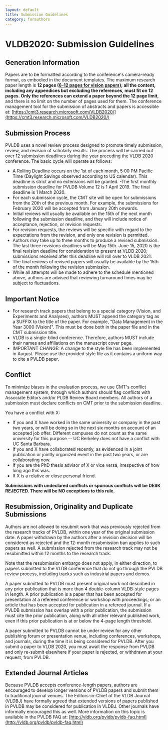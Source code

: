 ```yaml
---
layout: default
title: Submission Guidelines
category: forauthors
---
```


# VLDB2020: Submission Guidelines

## Generation Information

Papers are to be formatted according to the conference's camera-ready format, as embodied in the document templates. The maximum research paper length is **12 pages (<u>6-12 pages for vision papers</u>); all the content, including any appendices but excluding the references, must fit on 12 pages. Only the references can extend a paper beyond the 12 page limit**, and there is no limit on the number of pages used for them. The conference management tool for the submission of abstracts and papers is accessible at:
[https://cmt3.research.microsoft.com/VLDB2020/](https://cmt3.research.microsoft.com/VLDB2020/)

## Submission Process

PVLDB uses a novel review process designed to promote timely submission, review, and revision of scholarly results. The process will be carried out over 12 submission deadlines during the year preceding the VLDB 2020 conference. The basic cycle will operate as follows:

- A Rolling Deadline occurs on the 1st of each month, 5:00 PM Pacific Time (Daylight Savings observed according to US calendar). This deadline is strict and no extensions will be granted.
-The first monthly submission deadline for PVLDB Volume 12 is 1 April 2019. The final deadline is 1 March 2020.
- For each submission cycle, the CMT site will be open for submissions from the 20th of the previous month. For example, the submissions for February 2020 will be accepted from January 20th onwards.
- Initial reviews will usually be available on the 15th of the next month following the submission deadline, and they will include notice of acceptance, rejection, or revision requests.
- For revision requests, the reviews will be specific with regard to the expectations from the revision, and only one revision is permitted.
- Authors may take up to three months to produce a revised submission. The last three revisions deadlines will be May 15th. June 15, 2020 is the final revision deadline for consideration to present at VLDB 2020; submissions received after this deadline will roll over to VLDB 2021.
- The final reviews of revised papers will usually be available by the 15th of the month following the revision submission.
- While all attempts will be made to adhere to the schedule mentioned above, authors are advised that reviewing turnaround times may be subject to fluctuations.

## Important Notice

- For research track papers that belong to a special category (Vision, and Experiments and Analyses), authors MUST append the category tag as a SUFFIX to the title of the paper. For example, "Data Management in the Year 3000 [Vision]". This must be done both in the paper file and in the CMT submission title.
- VLDB is a single-blind conference. Therefore, authors MUST include their names and affiliations on the manuscript cover page.
- IMPORTANT CHANGE: A change to the style file has been implemented in August. Please use the provided style file as it contains a uniform way to cite a PVLDB paper.

## Conflict

To minimize biases in the evaluation process, we use CMT's conflict management system, through which authors should flag conflicts with Associate Editors and/or PLDB Review Board members. All authors of a submission must declare conflicts on CMT prior to the submission deadline.

You have a conflict with X:

- If you and X have worked in the same university or company in the past two years, or will be doing so in the next six months on account of an accepted job offer. Different campuses do not count as the same university for this purpose -- UC Berkeley does not have a conflict with UC Santa Barbara.
- If you and X have collaborated recently, as evidenced in a joint publication or jointly organized event in the past two years, or are collaborating now.
- If you are the PhD thesis advisor of X or vice versa, irrespective of how long ago this was.
- If X is a relative or close personal friend.

**Submissions with undeclared conflicts or spurious conflicts will be DESK REJECTED. There will be NO exceptions to this rule.**

## Resubmission, Originality and Duplicate Submissions

Authors are not allowed to resubmit work that was previously rejected from the research tracks of PVLDB, within one year of the original submission date. A paper withdrawn by the authors after a revision decision will be considered as rejected and the 12-month resubmission ban applies to such papers as well. A submission rejected from the research track may not be resubmitted within 12 months to the research track.

Note that the resubmission embargo does not apply, in either direction, to papers submitted to the VLDB conference that do not go through the PVLDB review process, including tracks such as industrial papers and demos.

A paper submitted to PVLDB must present original work not described in any prior publication that is more than 4 double-column VLDB-style pages in length. A prior publication is a paper that has been accepted for presentation at a refereed conference or workshop with proceedings; or an article that has been accepted for publication in a refereed journal. If a PVLDB submission has overlap with a prior publication, the submission must cite the prior publication, along with all other relevant published work, even if this prior publication is at or below the 4-page length threshold.

A paper submitted to PVLDB cannot be under review for any other publishing forum or presentation venue, including conferences, workshops, and journals, during the time it is being considered for PVLDB. After you submit a paper to VLDB 2020, you must await the response from PVLDB and only re-submit elsewhere if your paper is rejected, or withdrawn at your request, from PVLDB.

## Extended Journal Articles

Because PVLDB accepts conference-length papers, authors are encouraged to develop longer versions of PVLDB papers and submit them to traditional journal venues. The Editors-in-Chief of the VLDB Journal (VLDBJ) have formally agreed that extended versions of papers published in PVLDB may be considered for publication in VLDBJ. Other journals have informally encouraged this as well. More information on this topic is available in the PVLDB FAQ at:
[http://vldb.org/pvldb/pvldb-faq.html](http://vldb.org/pvldb/pvldb-faq.html)

